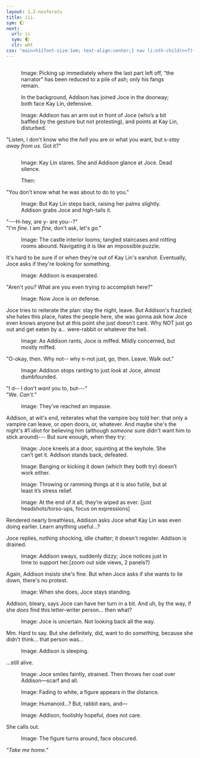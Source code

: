 ```yaml
---
layout: 1.2-nosferatu
title: iii.
sym: 🌔︎
next:
  url: ii
  sym: 🌓︎
  clr: wht
css: "main>h1{font-size:1em; text-align:center;} nav li:nth-child(n+7){display:none;} header h2{color:#404040;} nav li:nth-child(6){color:#808080;} main,figcaption{text-align:center;} p,figcaption{max-width:425px;}"
---
```

<figure><img src="https://via.placeholder.com/800x300.png" alt=""/>
<figcaption><p><span class="x">Image: </span>Picking up immediately where the last part left off, “the narrator” has been reduced to a pile of ash; only his fangs remain.</p><p>In the background, Addison has joined Joce in the doorway; both face Kay&nbsp;Lin, defensive.</p></figcaption></figure>

<figure><img src="https://via.placeholder.com/400x300.png" alt=""/>
<figcaption><span class="x">Image: </span>Addison has an arm out in front of Joce (who’s a bit baffled by the gesture but not protesting), and points at Kay Lin, disturbed.</figcaption></figure>

"Listen, I don't know who the *hell* you are or what you want, but s-*stay away from us*. Got it?"

<figure><img src="https://via.placeholder.com/400x300.png" alt=""/>
<figcaption><p><span class="x">Image: </span>Kay Lin stares. She and Addison glance at Joce. Dead silence.</p><p>Then:</p></figcaption></figure>

"You don't know what he was about to do to you."

<figure><img src="https://via.placeholder.com/400x300.png" alt=""/>
<figcaption><span class="x">Image: </span>But Kay Lin steps back, raising her palms slightly. Addison grabs Joce and high-tails it.</figcaption></figure>

"---H-hey, are y- are you--?"  
"I'm *fine.* I am *fine,* don't ask, let's *go*."

<figure><img src="https://via.placeholder.com/800x600.png" alt=""/>
<figcaption><span class="x">Image: </span>The castle interior looms; tangled staircases and rotting rooms abound. Navigating it is like an impossible puzzle.</figcaption></figure>

It's hard to be sure if or when they're out of Kay&nbsp;Lin's earshot. Eventually, Joce asks if they're looking for something.

<figure><img src="https://via.placeholder.com/400x300.png" alt=""/>
<figcaption><span class="x">Image: </span>Addison is exasperated.</figcaption></figure>

"Aren't *you?* What are you even trying to accomplish here?"

<figure><img src="https://via.placeholder.com/400x300.png" alt=""/>
<figcaption><span class="x">Image: </span>Now Joce is on defense.</figcaption></figure>

Joce tries to reiterate the plan: stay the night, leave. But Addison's frazzled; she hates this place, hates the people here, she was gonna ask how Joce even knows anyone but at this point she just doesn't care. Why <em style="text-transform:uppercase; font-style:normal;">not</em> just go out and get eaten by a... were-rabbit or whatever the hell.

<figure><img src="https://via.placeholder.com/400x300.png" alt=""/>
<figcaption><span class="x">Image: </span>As Addison rants, Joce is miffed. Mildly concerned, but mostly miffed.</figcaption></figure>

"O-okay, then. Why not-- why n-not just, go, then. Leave. Walk out."

<figure><img src="https://via.placeholder.com/400x300.png" alt=""/>
<figcaption><span class="x">Image: </span>Addison stops ranting to just <em>look</em> at Joce, almost dumbfounded.</figcaption></figure>

"I d-- I don't *want* you to, but---"  
"We. *Can't.*"

<figure><img src="https://via.placeholder.com/400x300.png" alt=""/>
<figcaption><span class="x">Image: </span>They’ve reached an impasse.</figcaption></figure>

Addison, at wit's end, reiterates what the vampire boy told her: that only a vampire can leave, or open doors, or, whatever. And maybe she's the night's #1 idiot for believing him (although *someone* sure didn't want him to stick around)--- But sure enough, when they try:

<figure><img src="https://via.placeholder.com/400x300.png" alt=""/>
<figcaption><span class="x">Image: </span>Joce kneels at a door, squinting at the keyhole. She can’t get it. Addison stands back, defeated.</figcaption></figure>

<figure><img src="https://via.placeholder.com/400x300.png" alt=""/>
<figcaption><span class="x">Image: </span>Banging or kicking it down (which they both try) doesn’t work either.</figcaption></figure>

<figure><img src="https://via.placeholder.com/400x300.png" alt=""/>
<figcaption><span class="x">Image: </span>Throwing or ramming things at it is also futile, but at least it’s stress relief.</figcaption></figure>

<figure><img src="https://via.placeholder.com/600x300.png" alt=""/>
<figcaption><span class="x">Image: </span>At the end of it all, they’re wiped as ever. [just headshots/torso-ups, focus on expressions]</figcaption></figure>

Rendered nearly breathless, Addison asks Joce what Kay Lin was even doing earlier. Learn anything useful...?

Joce replies, nothing shocking, idle chatter; it doesn't register. Addison is drained.

<figure><img src="https://via.placeholder.com/400x300.png" alt=""/>
<figcaption><span class="x">Image: </span>Addison sways, suddenly dizzy; Joce notices just in time to support her.[zoom out side views, 2 panels?]</figcaption></figure>

Again, Addison insists she's fine. But when Joce asks if she wants to lie down, there's no protest.

<figure><img src="https://via.placeholder.com/400x300.png" alt=""/>
<figcaption><span class="x">Image: </span>When she does, Joce stays standing.</figcaption></figure>

Addison, bleary, says Joce can have her turn in a bit. And uh, by the way, if she *does* find this letter-writer person... then what?

<figure><img src="https://via.placeholder.com/400x300.png" alt=""/>
<figcaption><span class="x">Image: </span>Joce is uncertain. Not looking back all the way.</figcaption></figure>

Mm. Hard to say. But she definitely, did, want to do *something,* because she didn't think... that person was...

<figure><img src="https://via.placeholder.com/400x200.png" alt=""/>
<figcaption><span class="x">Image: </span>Addison is sleeping.</figcaption></figure>

...still alive.

<figure><img src="https://via.placeholder.com/400x200.png" alt=""/><br/><img src="https://via.placeholder.com/400x200.png" alt=""/>
<figcaption><span class="x">Image: </span>Joce smiles faintly, strained. Then throws her coat over Addison—scarf and all.</figcaption></figure>

<figure><img src="https://via.placeholder.com/200x200.png" alt=""/>
<figcaption><span class="x">Image: </span>Fading to white, a figure appears in the distance.</figcaption></figure>

<figure><img src="https://via.placeholder.com/200x200.png" alt=""/>
<figcaption><span class="x">Image: </span>Humanoid…? But, rabbit ears, and—</figcaption></figure>

<div class="wrap left"><figure><img src="https://via.placeholder.com/250x400.png" alt=""/>
<figcaption><span class="x">Image: </span>Addison, foolishly hopeful, does not care.</figcaption></figure></div>

She calls out.

<div class="wrap right"><figure><img src="https://via.placeholder.com/250x400.png" alt=""/>
<figcaption><span class="x">Image: </span>The figure turns around, face obscured.</figcaption></figure></div>

<i>"Take me home."</i>